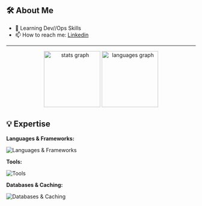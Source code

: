 ## 🛠️ About Me
- 🌱 Learning Dev//Ops Skills
- 📫 How to reach me: [Linkedin](https://www.linkedin.com/in/peerapon-phokum/)

---

<div align="center">
  <img src="https://github-readme-stats.vercel.app/api?username=peerapon3014&hide_title=false&hide_rank=false&show_icons=true&include_all_commits=true&count_private=true&disable_animations=false&theme=github_dark&locale=en&hide_border=false" height="150" alt="stats graph"  />
  <img src="https://github-readme-stats.vercel.app/api/top-langs?username=peerapon3014&locale=en&hide_title=false&layout=compact&card_width=320&langs_count=5&theme=github_dark&hide_border=false" height="150" alt="languages graph"  />
</div>

## 💡 Expertise

**Languages & Frameworks:**  
<div style="margin-top: 5px;">
  <img src="https://skillicons.dev/icons?i=go,nodejs,python,nextjs,laravel,arduino" alt="Languages & Frameworks">
</div>

**Tools:**  
<div style="margin-top: 5px;">
  <img src="https://skillicons.dev/icons?i=linux,docker,kubernetes,kafka,cloudflare,kali,nginx,vim,azure" alt="Tools">
</div>

**Databases & Caching:**  
<div style="margin-top: 5px;">
  <img src="https://skillicons.dev/icons?i=mongodb,postgres,mysql,redis" alt="Databases & Caching">
</div>


<!---
peerapon3014/peerapon3014 is a ✨ special ✨ repository because its README.md (this file) appears on your GitHub profile.
You can click the Preview link to take a look at your changes.
--->
